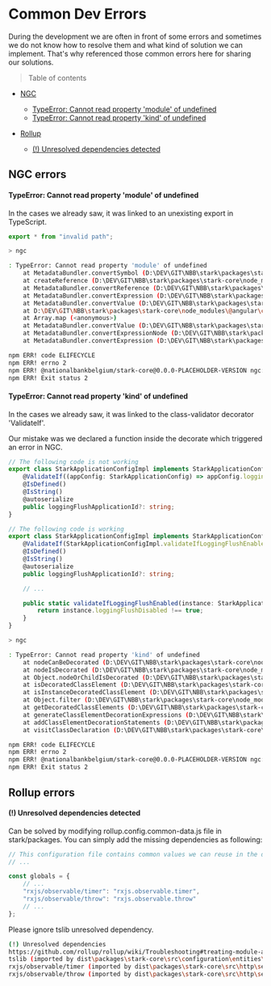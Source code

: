 # Common Dev Errors

During the development we are often in front of some errors and sometimes we do not know how to resolve them and what kind of solution we can implement.
That's why referenced those common errors here for sharing our solutions.

> Table of contents

-   [NGC](#ngcErrors)
    -   [TypeError: Cannot read property 'module' of undefined](#ngcErrorModuleUndefined)
    -   [TypeError: Cannot read property 'kind' of undefined](#ngcErrorKindUndefined)
-   [Rollup](#rollupErrors)

    -   [(!) Unresolved dependencies detected](#rollupErrorUnresolvedDeps)

## <a id="ngcErrors"></a>NGC errors

#### <a id="ngcErrorModuleUndefined"></a>TypeError: Cannot read property 'module' of undefined

In the cases we already saw, it was linked to an unexisting export in TypeScript.

```typescript
export * from "invalid path";
```

```bash
> ngc

: TypeError: Cannot read property 'module' of undefined
    at MetadataBundler.convertSymbol (D:\DEV\GIT\NBB\stark\packages\stark-core\node_modules\@angular\compiler-cli\src\metadata\bundler.js:264:57)
    at createReference (D:\DEV\GIT\NBB\stark\packages\stark-core\node_modules\@angular\compiler-cli\src\metadata\bundler.js:390:23)
    at MetadataBundler.convertReference (D:\DEV\GIT\NBB\stark\packages\stark-core\node_modules\@angular\compiler-cli\src\metadata\bundler.js:438:24)
    at MetadataBundler.convertExpression (D:\DEV\GIT\NBB\stark\packages\stark-core\node_modules\@angular\compiler-cli\src\metadata\bundler.js:367:33)
    at MetadataBundler.convertValue (D:\DEV\GIT\NBB\stark\packages\stark-core\node_modules\@angular\compiler-cli\src\metadata\bundler.js:348:25)
    at D:\DEV\GIT\NBB\stark\packages\stark-core\node_modules\@angular\compiler-cli\src\metadata\bundler.js:351:58
    at Array.map (<anonymous>)
    at MetadataBundler.convertValue (D:\DEV\GIT\NBB\stark\packages\stark-core\node_modules\@angular\compiler-cli\src\metadata\bundler.js:351:26)
    at MetadataBundler.convertExpressionNode (D:\DEV\GIT\NBB\stark\packages\stark-core\node_modules\@angular\compiler-cli\src\metadata\bundler.js:469:32)
    at MetadataBundler.convertExpression (D:\DEV\GIT\NBB\stark\packages\stark-core\node_modules\@angular\compiler-cli\src\metadata\bundler.js:369:33)

npm ERR! code ELIFECYCLE
npm ERR! errno 2
npm ERR! @nationalbankbelgium/stark-core@0.0.0-PLACEHOLDER-VERSION ngc: `ngc`
npm ERR! Exit status 2
```

#### <a id="ngcErrorKindUndefined"></a>TypeError: Cannot read property 'kind' of undefined

In the cases we already saw, it was linked to the class-validator decorator 'ValidateIf'.

Our mistake was we declared a function inside the decorate which triggered an error in NGC.

```typescript
// The following code is not working
export class StarkApplicationConfigImpl implements StarkApplicationConfig {
	@ValidateIf((appConfig: StarkApplicationConfig) => appConfig.loggingFlushDisabled !== true)
	@IsDefined()
	@IsString()
	@autoserialize
	public loggingFlushApplicationId?: string;
}

// The following code is working
export class StarkApplicationConfigImpl implements StarkApplicationConfig {
	@ValidateIf(StarkApplicationConfigImpl.validateIfLoggingFlushEnabled)
	@IsDefined()
	@IsString()
	@autoserialize
	public loggingFlushApplicationId?: string;

	// ...

	public static validateIfLoggingFlushEnabled(instance: StarkApplicationConfig): boolean {
		return instance.loggingFlushDisabled !== true;
	}
}
```

```bash
> ngc

: TypeError: Cannot read property 'kind' of undefined
    at nodeCanBeDecorated (D:\DEV\GIT\NBB\stark\packages\stark-core\node_modules\typescript\lib\typescript.js:8376:36)
    at nodeIsDecorated (D:\DEV\GIT\NBB\stark\packages\stark-core\node_modules\typescript\lib\typescript.js:8396:16)
    at Object.nodeOrChildIsDecorated (D:\DEV\GIT\NBB\stark\packages\stark-core\node_modules\typescript\lib\typescript.js:8400:16)
    at isDecoratedClassElement (D:\DEV\GIT\NBB\stark\packages\stark-core\node_modules\typescript\lib\typescript.js:53700:23)
    at isInstanceDecoratedClassElement (D:\DEV\GIT\NBB\stark\packages\stark-core\node_modules\typescript\lib\typescript.js:53691:20)
    at Object.filter (D:\DEV\GIT\NBB\stark\packages\stark-core\node_modules\typescript\lib\typescript.js:1687:31)
    at getDecoratedClassElements (D:\DEV\GIT\NBB\stark\packages\stark-core\node_modules\typescript\lib\typescript.js:53673:23)
    at generateClassElementDecorationExpressions (D:\DEV\GIT\NBB\stark\packages\stark-core\node_modules\typescript\lib\typescript.js:53847:27)
    at addClassElementDecorationStatements (D:\DEV\GIT\NBB\stark\packages\stark-core\node_modules\typescript\lib\typescript.js:53836:44)
    at visitClassDeclaration (D:\DEV\GIT\NBB\stark\packages\stark-core\node_modules\typescript\lib\typescript.js:53162:13)

npm ERR! code ELIFECYCLE
npm ERR! errno 2
npm ERR! @nationalbankbelgium/stark-core@0.0.0-PLACEHOLDER-VERSION ngc: `ngc`
npm ERR! Exit status 2
```

## <a id="rollupErrors"></a>Rollup errors

#### <a id="rollupErrorUnresolvedDeps"></a>(!) Unresolved dependencies detected

Can be solved by modifying rollup.config.common-data.js file in stark/packages.
You can simply add the missing dependencies as following:

```js
// This configuration file contains common values we can reuse in the different rollup configuration files (at least parts of)
// ...

const globals = {
	// ...
	"rxjs/observable/timer": "rxjs.observable.timer",
	"rxjs/observable/throw": "rxjs.observable.throw"
	// ...
};
```

Please ignore tslib unresolved dependency.

```bash
(!) Unresolved dependencies
https://github.com/rollup/rollup/wiki/Troubleshooting#treating-module-as-external-dependency
tslib (imported by dist\packages\stark-core\src\configuration\entities\language\language.entity.js, dist\packages\stark-core\src\configuration\entities\metadata\application-metadata.entity.js, dist\packages\stark-core\src\configuration\entities\application\app-config.entity.js, dist\packages\stark-core\src\http\entities\backend\backend.entity.js, dist\packages\stark-core\src\http\builder\http-abstract-fetch-resource-request-builder.js, dist\packages\stark-core\src\http\builder\http-request-builder.js, dist\packages\stark-core\src\http\entities\error\http-error.entity.js, dist\packages\stark-core\src\http\entities\error\http-error-base.entity.js, dist\packages\stark-core\src\http\entities\error\http-error-detail.entity.js, dist\packages\stark-core\src\http\entities\metadata\collection-metadata.entity.js, dist\packages\stark-core\src\http\entities\metadata\metadata-sort-item.entity.js, dist\packages\stark-core\src\http\entities\metadata\metadata-pagination.entity.js, dist\packages\stark-core\src\http\entities\metadata\single-item-metadata.entity.js, dist\packages\stark-core\src\http\serializer\http-discriminator-serializer.js, dist\packages\stark-core\src\logging\entities\logging.entity.js, dist\packages\stark-core\src\logging\entities\log-message.entity.js, dist\packages\stark-core\src\logging\reducers\logging.reducer.js)
rxjs/observable/timer (imported by dist\packages\stark-core\src\http\services\http.service.js)
rxjs/observable/throw (imported by dist\packages\stark-core\src\http\services\http.service.js)
```
